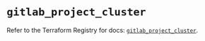# `gitlab_project_cluster`

Refer to the Terraform Registry for docs: [`gitlab_project_cluster`](https://registry.terraform.io/providers/gitlabhq/gitlab/17.4.0/docs/resources/project_cluster).
